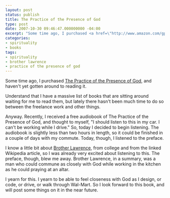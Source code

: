 ```yaml
---
layout: post
status: publish
title: The Practice of the Presence of God
type: post
date: 2007-10-30 09:46:47.000000000 -04:00
excerpt: "Some time ago, I purchased <a href=\"http://www.amazon.com/gp/redirect.html?ie=UTF8&amp;location=http%3A%2F%2Fwww.amazon.com%2FPractice-Presence-God-Brother-Lawrence%2Fdp%2F1590302508%3Fie%3DUTF8%26s%3Dbooks%26qid%3D1193754990%26sr%3D8-1&amp;tag=jonathanstega-20&amp;linkCode=ur2&amp;camp=1789&amp;creative=9325\">The Practice of the Presence of God</a>, and haven't yet gotten around to reading it."
categories:
- spirituality
- books
tags:
- spirituality
- brother lawrence
- practice of the presence of god
---
```

Some time ago, I purchased <a href="http://www.amazon.com/gp/redirect.html?ie=UTF8&amp;location=http%3A%2F%2Fwww.amazon.com%2FPractice-Presence-God-Brother-Lawrence%2Fdp%2F1590302508%3Fie%3DUTF8%26s%3Dbooks%26qid%3D1193754990%26sr%3D8-1&amp;tag=jonathanstega-20&amp;linkCode=ur2&amp;camp=1789&amp;creative=9325">The Practice of the Presence of God</a>, and haven't yet gotten around to reading it.

Understand that I have a massive list of books that are sitting around waiting for me to read them, but lately there hasn't been much time to do so between the freelance work and other things.

Anyway. Recently, I received a free audiobook of The Practice of the Presence of God, and thought to myself, "I should listen to this in my car. I can't be working while I drive." So, today I decided to begin listening. The audiobook is slightly less than two hours in length, so it could be finished in a couple of days with my commute. Today, though, I listened to the preface.

I know a little bit about <a href="http://en.wikipedia.org/wiki/Brother_Lawrence">Brother Lawrence</a>, from college and from the linked Wikipedia article, so I was already very excited about listening to this. The preface, though, blew me away. Brother Lawrence, in a summary, was a man who could commune as closely with God while working in the kitchen as he could praying at an altar.

I yearn for this. I yearn to be able to feel closeness with God as I design, or code, or drive, or walk through Wal-Mart. So I look forward to this book, and will post some things on it in the near future.
